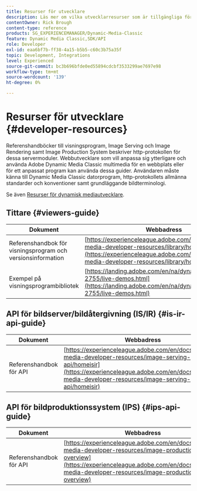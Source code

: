 ```yaml
---
title: Resurser för utvecklare
description: Läs mer om vilka utvecklarresurser som är tillgängliga för Dynamic Media.
contentOwner: Rick Brough
content-type: reference
products: SG_EXPERIENCEMANAGER/Dynamic-Media-Classic
feature: Dynamic Media Classic,SDK/API
role: Developer
exl-id: eaa6bf7b-ff38-4a15-b5b5-c60c3b75a35f
topic: Development, Integrations
level: Experienced
source-git-commit: bc3b696bfde0ed55894cdcbf3533299ae7697e98
workflow-type: tm+mt
source-wordcount: '139'
ht-degree: 0%

---
```


# Resurser för utvecklare {#developer-resources}

Referenshandböcker till visningsprogram, Image Serving och Image Rendering samt Image Production System beskriver http-protokollen för dessa servermoduler. Webbutvecklare som vill anpassa sig ytterligare och använda Adobe Dynamic Media Classic multimedia för en webbplats eller för ett anpassat program kan använda dessa guider. Användaren måste känna till Dynamic Media Classic datorprogram, http-protokollets allmänna standarder och konventioner samt grundläggande bildterminologi.

Se även [Resurser för dynamisk mediautvecklare](https://experienceleague.adobe.com/en/docs/dynamic-media-developer-resources).

## Tittare {#viewers-guide}

| Dokument | Webbadress |
| --- | --- |
| Referenshandbok för visningsprogram och versionsinformation | [https://experienceleague.adobe.com/en/docs/dynamic-media-developer-resources/library/homeviewers](https://experienceleague.adobe.com/en/docs/dynamic-media-developer-resources/library/homeviewers) |
| Exempel på visningsprogrambibliotek | [https://landing.adobe.com/en/na/dynamic-media/ctir-2755/live-demos.html](https://landing.adobe.com/en/na/dynamic-media/ctir-2755/live-demos.html) |

## API för bildserver/bildåtergivning (IS/IR) {#is-ir-api-guide}

| Dokument | Webbadress |
| --- | --- |
| Referenshandbok för API | [https://experienceleague.adobe.com/en/docs/dynamic-media-developer-resources/image-serving-api/homeisir](https://experienceleague.adobe.com/en/docs/dynamic-media-developer-resources/image-serving-api/homeisir) |

## API för bildproduktionssystem (IPS) {#ips-api-guide}

| Dokument | Webbadress |
| --- | --- |
| Referenshandbok för API | [https://experienceleague.adobe.com/en/docs/dynamic-media-developer-resources/image-production-api/c-overview](https://experienceleague.adobe.com/en/docs/dynamic-media-developer-resources/image-production-api/c-overview) |

<!-- ## Image Authoring {#ia}

| Document| Web address |
| --- | --- |
| User Guide | Contact Adobe Dynamic Media Classic technical support for this documentation. |
| Release Notes | Contact Adobe Dynamic Media Classic technical support for this documentation. |

## Dynamic Media Classic API {#dmc-api}

| Document | Web address |
| --- | --- |
| API Reference Guide | Contact Adobe Dynamic Media Classic technical support for documentation. |
 -->










<!-- 

**Web-to-Print**

|Document|Web address|
|--- |--- |
|Reference Guide|[https://www.adobe.com/go/learn_s7_webtoprint_en](https://www.adobe.com/go/learn_s7_webtoprint_en)| 

-->
